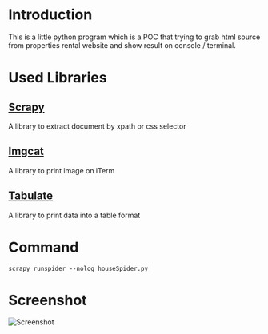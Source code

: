 # Introduction
This is a little python program which is a POC that trying to grab html source from properties rental website and show result on console / terminal.


# Used Libraries
## [Scrapy](https://scrapy.org/)
A library to extract document by xpath or css selector

## [Imgcat](https://github.com/wookayin/python-imgcat)
A library to print image on iTerm

## [Tabulate](https://github.com/astanin/python-tabulate)
A library to print data into a table format


# Command
```scrapy runspider --nolog houseSpider.py```


# Screenshot
![Screenshot](/screenshot.jpg)

